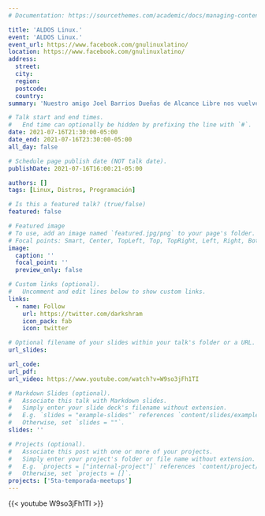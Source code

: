 ```yaml
---
# Documentation: https://sourcethemes.com/academic/docs/managing-content/

title: 'ALDOS Linux.'
event: 'ALDOS Linux.'
event_url: https://www.facebook.com/gnulinuxlatino/
location: https://www.facebook.com/gnulinuxlatino/
address:
  street:
  city:
  region:
  postcode:
  country:
summary: 'Nuestro amigo Joel Barrios Dueñas de Alcance Libre nos vuelve a visitar en el programa para platicar acerca del futuro de la distribución ALDOS Linux con nuevas e interesantes herramientas.'

# Talk start and end times.
#   End time can optionally be hidden by prefixing the line with `#`.
date: 2021-07-16T21:30:00-05:00
date_end: 2021-07-16T23:30:00-05:00
all_day: false

# Schedule page publish date (NOT talk date).
publishDate: 2021-07-16T16:00:21-05:00

authors: []
tags: [Linux, Distros, Programación]

# Is this a featured talk? (true/false)
featured: false

# Featured image
# To use, add an image named `featured.jpg/png` to your page's folder.
# Focal points: Smart, Center, TopLeft, Top, TopRight, Left, Right, BottomLeft, Bottom, BottomRight.
image:
  caption: ''
  focal_point: ''
  preview_only: false

# Custom links (optional).
#   Uncomment and edit lines below to show custom links.
links:
  - name: Follow
    url: https://twitter.com/darkshram
    icon_pack: fab
    icon: twitter

# Optional filename of your slides within your talk's folder or a URL.
url_slides:

url_code:
url_pdf:
url_video: https://www.youtube.com/watch?v=W9so3jFh1TI

# Markdown Slides (optional).
#   Associate this talk with Markdown slides.
#   Simply enter your slide deck's filename without extension.
#   E.g. `slides = "example-slides"` references `content/slides/example-slides.md`.
#   Otherwise, set `slides = ""`.
slides: ''

# Projects (optional).
#   Associate this post with one or more of your projects.
#   Simply enter your project's folder or file name without extension.
#   E.g. `projects = ["internal-project"]` references `content/project/deep-learning/index.md`.
#   Otherwise, set `projects = []`.
projects: ['5ta-temporada-meetups']
---
```


{{< youtube W9so3jFh1TI >}}
